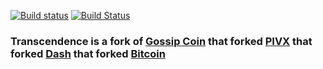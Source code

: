 [![Build status](https://ci.appveyor.com/api/projects/status/alfu0biu2cxy80a8?svg=true)](https://ci.appveyor.com/project/IB313184/transcendence) [![Build Status](https://travis-ci.org/IB313184/transcendence.svg?branch=master)](https://travis-ci.org/IB313184/transcendence)

### Transcendence is a fork of [Gossip Coin](https://github.com/g0ssipcoin) that forked [PIVX](https://github.com/PIVX-Project/PIVX) that forked [Dash](https://github.com/dashpay/dash) that forked [Bitcoin](https://github.com/bitcoin/bitcoinp)


